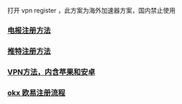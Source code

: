 打开 vpn register ，此方案为海外加速器方案，国内禁止使用
### [电报注册方法](./src/register.md)
### [推特注册方法](./src/twitter.md)
### [VPN方法，内含苹果和安卓](./src/vpn.md)
### [okx 欧易注册流程](./src/okx.md)